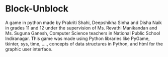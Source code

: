 # Block-Unblock

A game in python made by Prakriti Shahi, Deepshikha Sinha and Disha Naik in grades 11 and 12 under the supervision of Ms. Revathi Manikandan and Ms. Suguna Ganesh, Computer Science teachers in National Public School Indiranagar. This game was made using Python libraries like PyGame, tkinter, sys, time, ...., concepts of data structures in Python, and html for the graphic user interface.
